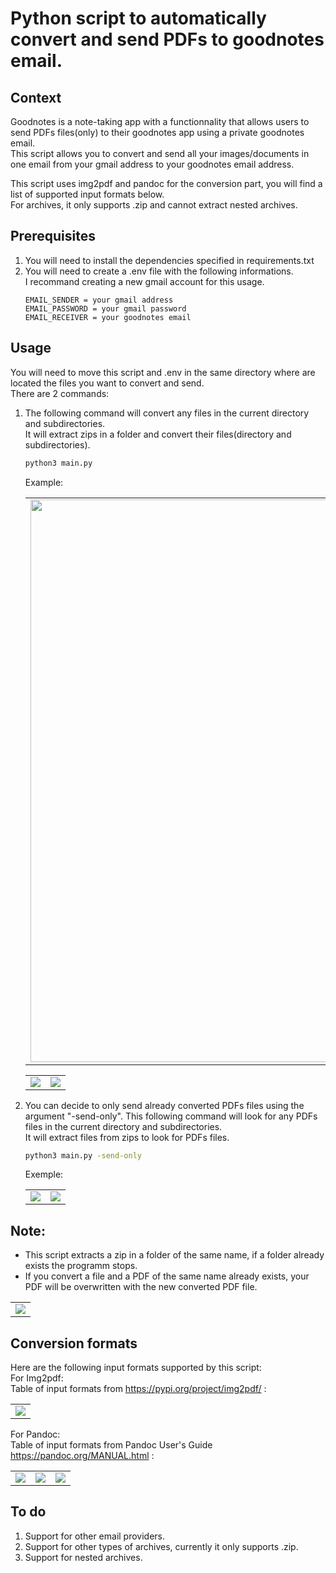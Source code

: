 # Python script to automatically convert and send PDFs to goodnotes email.

## Context

Goodnotes is a note-taking app with a functionnality that allows users to send PDFs files(only) to their goodnotes app using a private goodnotes email.\
This script allows you to convert and send all your images/documents in one email from your gmail address to your goodnotes email address.

This script uses img2pdf and pandoc for the conversion part, you will find a list of supported input formats below.\
For archives, it only supports .zip and cannot extract nested archives.

## Prerequisites
1. You will need to install the dependencies specified in requirements.txt
2. You will need to create a .env file with the following informations.\
   I recommand creating a new gmail account for this usage.
   ```
   EMAIL_SENDER = your gmail address
   EMAIL_PASSWORD = your gmail password
   EMAIL_RECEIVER = your goodnotes email
   ```

## Usage

You will need to move this script and .env in the same directory where are located the files you want to convert and send.\
There are 2 commands:

1. The following command will convert any files in the current directory and subdirectories.\
   It will extract zips in a folder and convert their files(directory and subdirectories).
    ```bash
   python3 main.py
   ```
   Example:
   <table>
      <tr>
         <td valign="middle"><img src="https://github.com/01MI/convert-and-send-pdf-files-to-goodnotes-email/assets/151965188/51beda88-68d2-4f78-abc0-c872b6133915" width="900"></td>
      </tr>
   </table>
   <table>
      <tr>
        <td align="middle"><img src="https://github.com/01MI/convert-and-send-pdf-files-to-goodnotes-email/assets/151965188/194dd68c-afa3-428f-9d38-cc21b896e5b3"></td>
        <td align="middle"><img src="https://github.com/01MI/convert-and-send-pdf-files-to-goodnotes-email/assets/151965188/4da23303-d4e2-4759-9508-2519744437c8"></td>
      </tr>
   </table>


3. You can decide to only send already converted PDFs files using the argument "-send-only".
   This following command will look for any PDFs files in the current directory and subdirectories.\
   It will extract files from zips to look for PDFs files.
   ```bash
   python3 main.py -send-only
   ```
   Exemple:
   <table>
      <tr>
         <td valign="middle"><img src="https://github.com/01MI/convert-and-send-pdf-files-to-goodnotes-email/assets/151965188/6071df21-c0c8-4b2e-aa3a-3fc8304aff32"></td>
         <td valign="middle"><img src="https://github.com/01MI/convert-and-send-pdf-files-to-goodnotes-email/assets/151965188/9c8a7bc9-0d5c-47bf-9d21-84a5fe52bbac"></td>
      </tr>
   </table>

## Note: 
- This script extracts a zip in a folder of the same name, if a folder already exists the programm stops.
- If you convert a file and a PDF of the same name already exists, your PDF will be overwritten with the new converted PDF file.
<table>
   <tr>
      <td valign="middle"><img src="https://github.com/01MI/convert-and-send-pdf-files-to-goodnotes-email/assets/151965188/a22a93cb-40cc-46d4-a7ed-a8dd95f00a78"></td>
   </tr>
</table>

## Conversion formats

Here are the following input formats supported by this script:\
For Img2pdf:\
Table of input formats from https://pypi.org/project/img2pdf/ : 
<table>
   <tr>
      <td valign="middle"><img src="https://github.com/01MI/convert-and-send-pdf-files-to-goodnotes-email/assets/151965188/f4ec4b68-a10d-450f-b7b2-532dcc7aeb69"></td>
   </tr>
</table>

For Pandoc:\
Table of input formats from Pandoc User's Guide https://pandoc.org/MANUAL.html :
<table>
   <tr>
      <td valign="middle"><img src="https://github.com/01MI/convert-and-send-pdf-files-to-goodnotes-email/assets/151965188/cd66ed21-a0fe-418e-ae96-409860ff0fdf"></td>
      <td valign="middle"><img src="https://github.com/01MI/convert-and-send-pdf-files-to-goodnotes-email/assets/151965188/093407d0-345f-4388-a4f2-295b422fac5c"></td>
      <td valign="middle"><img src="https://github.com/01MI/convert-and-send-pdf-files-to-goodnotes-email/assets/151965188/160c9900-d4cc-4352-b33d-6e22b05d032a"></td>
   </tr>
</table>

## To do

1. Support for other email providers.
2. Support for other types of archives, currently it only supports .zip.
3. Support for nested archives.








